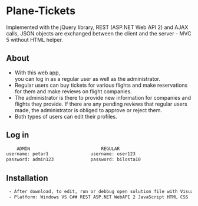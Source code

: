 # Plane-Tickets
Implemented with the jQuery library, REST (ASP.NET Web API 2) and AJAX calls, JSON objects are exchanged between the client and the server - MVC 5 without HTML helper.

## About
- With this web app, you can log in as a regular user as well as the administrator. 
- Regular users can buy tickets for various flights and make reservations for them and make reviews on flight companies.
- The administrator is there to provide new information for companies and flights they provide. If there are any pending reviews that regular users made, the administrator is obliged to approve or reject them.
- Both types of users can edit their profiles.


## Log in
```bash
    ADMIN                           REGULAR
username: petar1                username: user123
password: admin123              password: bilosta10
```

## Installation

```bash
 - After download, to edit, run or debbug open solution file with Visual Studio 
 - Platform: Windows VS C## REST ASP.NET WebAPI 2 JavaScript HTML CSS 
```
    
